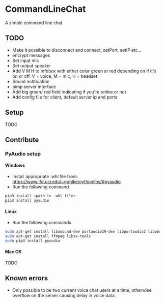 # CommandLineChat
A simple command line chat


## TODO

- Make it possible to disconnect and connect, setPort, setIP etc...
- encrypt messages
- Set input mic
- Set output speaker
- Add V M H to infobox with either color green or red depending on if it's on or off. V = voice, M = mic, H = headset
- Sound notification
- pimp server interface
- Add big green/ red field indicating if you're online or not
- Add config file for client, default server ip and ports




## Setup

TODO





## Contribute

### PyAudio setup

#### Windows

- Install appropriate .whl file from: https://www.lfd.uci.edu/~gohlke/pythonlibs/#pyaudio
- Run the following command

``` bash
pip3 install <path to .whl file>
pip3 install pyaudio
```


#### Linux

- Run the following commands

``` bash
sudo apt-get install libasound-dev portaudio19-dev libportaudio2 libportaudiocpp0
sudo apt-get install ffmpeg libav-tools
sudo pip3 install pyaudio
```

#### Mac OS

TODO





## Known errors

- Only possible to be two current voice chat users at a time, otherwise overflow on the server causing delay in voice data.
